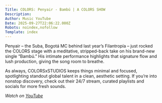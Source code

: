 ```yaml
---
Title: COLORS: Penyair - Bambú | A COLORS SHOW
Description: 
Author: Music YouTube
Date: 2025-09-27T22:06:22.000Z
Robots: noindex,nofollow
Template: index
---
```

<p>Penyair – the Suba, Bogotá MC behind last year’s Filantropía – just rocked the COLORS stage with a meditative, stripped-back take on his brand-new single “Bambú.” His intimate performance highlights that signature flow and lush production, giving the song room to breathe.</p>

<p>As always, COLORSxSTUDIOS keeps things minimal and focused, spotlighting standout global talent in a clean, aesthetic setting. If you’re into nonstop discovery, check out their 24/7 stream, curated playlists and socials for more fresh sounds.</p>

<p><em>Watch on <a href="https://www.youtube.com/watch?v=-LtINl7lFss" rel="noopener noreferrer">YouTube</a></em></p>

